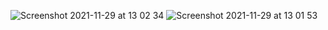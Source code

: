 ![Screenshot 2021-11-29 at 13 02 34](https://user-images.githubusercontent.com/88334281/143838294-10496725-4876-47cf-95a5-9a767c87891c.png)
![Screenshot 2021-11-29 at 13 01 53](https://user-images.githubusercontent.com/88334281/143838336-33161364-0672-4564-bb4a-cf6e77f9054f.png)
